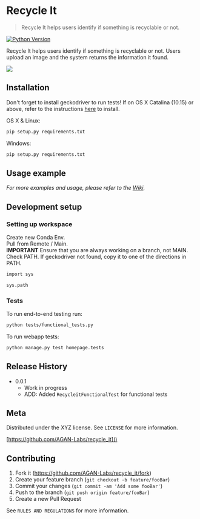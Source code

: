 # Recycle It
> Recycle It helps users identify if something is recyclable or not.


[![Python Version][python-image]][python-url]

Recycle It helps users identify if something is recyclable or not.
Users upload an image and the system returns the information it found.

![](header.png)

## Installation

Don't forget to install geckodriver to run tests!
If on OS X Catalina (10.15) or above, refer to the instructions [here](https://firefox-source-docs.mozilla.org/testing/geckodriver/Notarization.html) to install.

OS X & Linux:

```sh
pip setup.py requirements.txt
```

Windows:

```sh
pip setup.py requirements.txt
```

## Usage example


_For more examples and usage, please refer to the [Wiki][wiki]._

## Development setup

### Setting up workspace
Create new Conda Env.  
Pull from Remote / Main.  
**IMPORTANT** Ensure that you are always working on a branch, not MAIN.  
Check PATH. If geckodriver not found, copy it to one of the directions in PATH.
```sh
import sys

sys.path
````

### Tests
To run end-to-end testing run:
```sh
python tests/functional_tests.py
```

To run webapp tests:

```sh
python manage.py test homepage.tests
```

## Release History

* 0.0.1
    * Work in progress
    * ADD: Added `RecycleitFunctionalTest` for functional tests

## Meta

Distributed under the XYZ license. See ``LICENSE`` for more information.

[https://github.com/AGAN-Labs/recycle_it]()

## Contributing

1. Fork it (<https://github.com/AGAN-Labs/recycle_it/fork>)
2. Create your feature branch (`git checkout -b feature/fooBar`)
3. Commit your changes (`git commit -am 'Add some fooBar'`)
4. Push to the branch (`git push origin feature/fooBar`)
5. Create a new Pull Request

See ``RULES AND REGULATIONS`` for more information.

<!-- Markdown link & img dfn's -->
[python-image]: https://img.shields.io/badge/Made%20with-Python-1f425f.svg
[python-url]: https://python.org/
[wiki]: https://github.com/AGAN-Labs/recycle_it/wiki


  